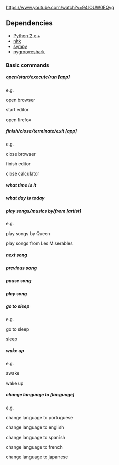 https://www.youtube.com/watch?v=94IOUW0EQyg

## Dependencies
* [Python 2.x +](http://www.python.org/getit/)
* [nltk](http://www.nltk.org/)
* [sympy](http://sympy.org/en/index.html)
* [pygrooveshark](https://github.com/koehlma/pygrooveshark)


### Basic commands

##### open/start/execute/run [app]

e.g.

open browser

start editor

open firefox

##### finish/close/terminate/exit [app]

e.g.

close browser

finish editor

close calculator

##### what time is it

##### what day is today

##### play songs/musics by/from [artist]

e.g.

play songs by Queen

play songs from Les Miserables

##### next song

##### previous song

##### pause song

##### play song

##### go to sleep

e.g.

go to sleep

sleep

##### wake up

e.g.

awake

wake up

##### change language to [language]

e.g.

change language to portuguese

change language to english

change language to spanish

change language to french

change language to japanese
